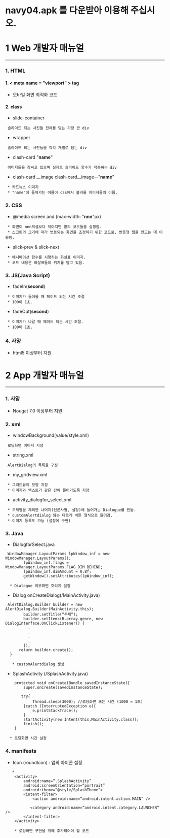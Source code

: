 navy04.apk 를 다운받아 이용해 주십시오.
======




1  Web 개발자 매뉴얼
===============
*********

### 1. HTML
#### 1. < meta name = "viewport" > tag
- 모바일 화면 최적화 코드

#### 2. class
- slide-container
<pre><code> 슬라이드 되는 사진들 전체를 담는 가장 큰 div </code></pre>
- wrapper
<pre><code> 슬라이드 되는 사진들을 각각 개별로 담는 div </code></pre>
- clash-card "__name__"
<pre><code> 이미지들을 감싸고 있으며 실제로 슬라이드 함수가 작동하는 div </code></pre>
- clash-card __image clash-card__image--"__name__"
<pre><code> * 카드뉴스 이미지
 * "name"에 들어가는 이름이 css에서 불러올 이미지들의 이름.</code></pre>

### 2. CSS
- @media screen and (max-width: "__nnn__"px)
<pre><code> * 화면이 nnn픽셀보다 작아지면 밑의 코드들을 실행함.
 * 스크린의 크기에 따라 변동되는 화면을 조정하기 위한 코드로, 반응형 웹을 만드는 데 이용됨. </code></pre>
 - slick-prev & slick-next
 <pre><code> * 애니메이션 함수를 시행하는 화살표 이미지.
 * 코드 내용은 화살표들의 위치를 담고 있음. </code></pre>

### 3. JS(Java Script)
- fadeIn(__second__)
<pre><code> * 이미지가 들어올 때 페이드 되는 시간 조절
 * 100이 1초. </code></pre>
- fadeOut(__second__)
<pre><code> * 이미지가 나갈 때 페이드 되는 시간 조절.
 * 100이 1초. </code></pre>
### 4. 사양
- html5 이상부터 지원

2  App 개발자 매뉴얼
  ========
  ********
### 1. 사양
- Nougat 7.0 이상부터 지원

### 2. xml
- windowBackground(value/style.xml)
<pre><code> 로딩화면 이미지 지정 </code></pre>
- string.xml
<pre><code> AlertDialog의 목록을 구성 </code></pre>
- my_gridview.xml
<pre><code> * 그리드뷰의 모양 지정
 * 이미지와 텍스트가 같은 칸에 들어가도록 지정 </code></pre>
 - activity_dialogfor_select.xml
 <pre><code> * 주제별을 제외한 나머지(언론사별, 설정)에 들어가는 Dialogue를 만듦.
 * customAlertdialog 와는 다르게 버튼 형식으로 들어감.
 * 이미지 등록도 가능 (설정에 구현) </code></pre>
### 3. Java
- DialogforSelect.java
<pre><code> WindowManager.LayoutParams lpWindow_inf = new WindowManager.LayoutParams();
        lpWindow_inf.flags = WindowManager.LayoutParams.FLAG_DIM_BEHIND;
        lpWindow_inf.dimAmount = 0.8f;
        getWindow().setAttributes(lpWindow_inf);

  * Dialogue 외부화면 흐리게 설정</code></pre>

 - Dialog onCreateDialog(/MainActivity.java)
 <pre><code> AlertDialog.Builder builder = new AlertDialog.Builder(MainActivity.this);
        builder.setTitle(“주제“);
        builder.setItems(R.array.genre, new DialogInterface.OnClickListener() {
          .
          .
          .
          .
        });
      return builder.create();
  }

   * customAlertdialog 생성 </code></pre>

- SplashActivity (/SplashActivity.java)
<pre><code>    protected void onCreate(Bundle savedInstanceState){
        super.onCreate(savedInstanceState);

       try{
            Thread.sleep(3000); //로딩화면 뜨는 시간 (1000 = 1초)
        }catch (InterruptedException e){
            e.printStackTrace();
        }
        startActivity(new Intent(this,MainActivity.class));
        finish();
    }

  * 로딩화면 시간 설정 </code></pre>

### 4. manifests
- Icon (roundIcon) : 앱의 아이콘 설정
 <!-- splash activity -->
       *
        <activity>
            android:name=“.SplashActivity”
            android:screenOrientation=“portrait”
            android:theme=“@style/SplashTheme”>
            <intent-filter>
                <action android:name=“android.intent.action.MAIN” />

               <category android:name=“android.intent.category.LAUNCHER” />
            </intent-filter>
        </activity>

        * 로딩화면 구현을 위해 추가되어야 할 코드
</code>
